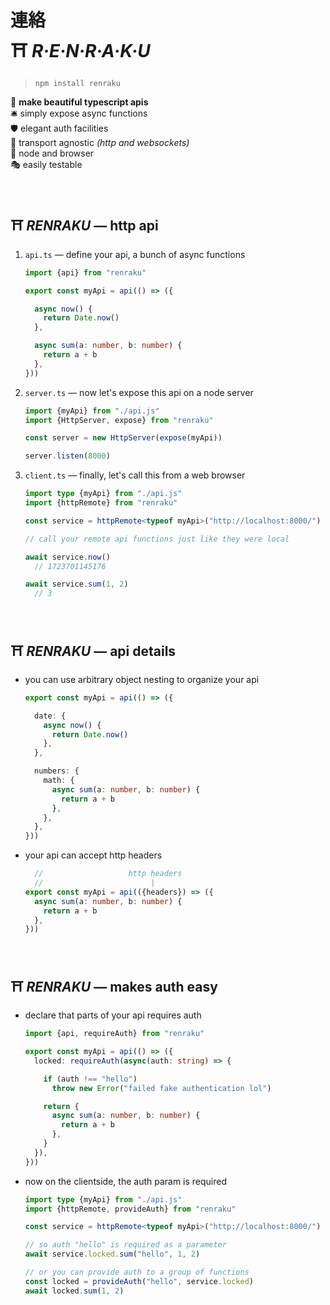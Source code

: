 
# 連絡 <br/> ⛩ ***R·E·N·R·A·K·U***

> `npm install renraku`

📡 **make beautiful typescript apis**  
🛎️ simply expose async functions  
🛡️ elegant auth facilities  
🚚 transport agnostic *(http and websockets)*  
🔧 node and browser  
🎭 easily testable  

<br/>

## ⛩️ *RENRAKU* — http api

1. `api.ts` — define your api, a bunch of async functions
    ```ts
    import {api} from "renraku"

    export const myApi = api(() => ({

      async now() {
        return Date.now()
      },

      async sum(a: number, b: number) {
        return a + b
      },
    }))
    ```
1. `server.ts` — now let's expose this api on a node server
    ```ts
    import {myApi} from "./api.js"
    import {HttpServer, expose} from "renraku"

    const server = new HttpServer(expose(myApi))

    server.listen(8000)
    ```
1. `client.ts` — finally, let's call this from a web browser
    ```ts
    import type {myApi} from "./api.js"
    import {httpRemote} from "renraku"

    const service = httpRemote<typeof myApi>("http://localhost:8000/")

    // call your remote api functions just like they were local

    await service.now()
      // 1723701145176

    await service.sum(1, 2)
      // 3
    ```

<br/>

## ⛩ *RENRAKU* — api details

- you can use arbitrary object nesting to organize your api
  ```ts
  export const myApi = api(() => ({

    date: {
      async now() {
        return Date.now()
      },
    },

    numbers: {
      math: {
        async sum(a: number, b: number) {
          return a + b
        },
      },
    },
  }))
  ```
- your api can accept http headers
  ```ts
    //                   http headers
    //                        |
  export const myApi = api(({headers}) => ({
    async sum(a: number, b: number) {
      return a + b
    },
  }))
  ```

<br/>

## ⛩ *RENRAKU* — makes auth easy

- declare that parts of your api requires auth
  ```ts
  import {api, requireAuth} from "renraku"

  export const myApi = api(() => ({
    locked: requireAuth(async(auth: string) => {

      if (auth !== "hello")
        throw new Error("failed fake authentication lol")

      return {
        async sum(a: number, b: number) {
          return a + b
        },
      }
    }),
  }))
  ```
- now on the clientside, the auth param is required
  ```ts
  import type {myApi} from "./api.js"
  import {httpRemote, provideAuth} from "renraku"

  const service = httpRemote<typeof myApi>("http://localhost:8000/")

  // so auth "hello" is required as a parameter
  await service.locked.sum("hello", 1, 2)

  // or you can provide auth to a group of functions
  const locked = provideAuth("hello", service.locked)
  await locked.sum(1, 2)
  ```

